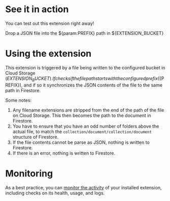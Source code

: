 # See it in action

You can test out this extension right away!

Drop a JSON file into the ${param:PREFIX} path in ${EXTENSION_BUCKET}

# Using the extension

This extension is triggered by a file being written to the configured bucket in Cloud Storage (${EXTENSION_BUCKET}). If checks if the file path starts with the configured prefix (${PREFIX}), and if so it synchronizes the JSON contents of the file to the same path in Firestore.

Some notes:

1. Any filename extensions are stripped from the end of the path of the file on Cloud Storage. This then becomes the path to the document in Firestore.
2. You have to ensure that you have an odd number of folders above the actual file, to match the `collection/document/collection/document` structure of Firestore.
3. If the file contents cannot be parse as JSON, nothing is written to Firestore.
4. If there is an error, nothing is written to Firestore.

<!-- We recommend keeping the following section to explain how to monitor extensions with Firebase -->
# Monitoring

As a best practice, you can [monitor the activity](https://firebase.google.com/docs/extensions/manage-installed-extensions#monitor) of your installed extension, including checks on its health, usage, and logs.
